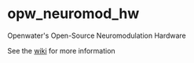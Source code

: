 # opw_neuromod_hw
Openwater's Open-Source Neuromodulation Hardware

See the [wiki](https://github.com/OpenwaterInternet/opw_neuromod_hw/wiki) for more information 
